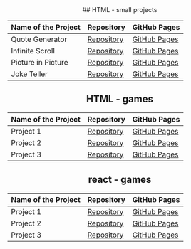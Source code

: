 <div style="text-align: center;">
## HTML - small projects

| Name of the Project | Repository                                               | GitHub Pages                                               |
| ------------------- | -------------------------------------------------------- | ---------------------------------------------------------- |
| Quote Generator     | [Repository](https://github.com/Shcoobz/quote-generator) | [GitHub Pages](https://shcoobz.github.io/quote-generator/) |
| Infinite Scroll     | [Repository](https://github.com/yourusername/repo2)      | [GitHub Pages](https://yourusername.github.io/repo2)       |
| Picture in Picture  | [Repository](https://github.com/yourusername/repo3)      | [GitHub Pages](https://yourusername.github.io/repo3)       |
| Joke Teller         | [Repository](https://github.com/yourusername/repo3)      | [GitHub Pages](https://yourusername.github.io/repo3)       |

## HTML - games

| Name of the Project | Repository                                          | GitHub Pages                                         |
| ------------------- | --------------------------------------------------- | ---------------------------------------------------- |
| Project 1           | [Repository](https://github.com/yourusername/repo1) | [GitHub Pages](https://yourusername.github.io/repo1) |
| Project 2           | [Repository](https://github.com/yourusername/repo2) | [GitHub Pages](https://yourusername.github.io/repo2) |
| Project 3           | [Repository](https://github.com/yourusername/repo3) | [GitHub Pages](https://yourusername.github.io/repo3) |

## react - games

| Name of the Project | Repository                                          | GitHub Pages                                         |
| ------------------- | --------------------------------------------------- | ---------------------------------------------------- |
| Project 1           | [Repository](https://github.com/yourusername/repo1) | [GitHub Pages](https://yourusername.github.io/repo1) |
| Project 2           | [Repository](https://github.com/yourusername/repo2) | [GitHub Pages](https://yourusername.github.io/repo2) |
| Project 3           | [Repository](https://github.com/yourusername/repo3) | [GitHub Pages](https://yourusername.github.io/repo3) |

</div>
